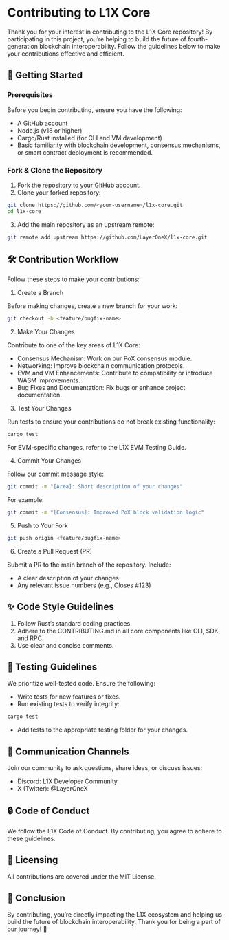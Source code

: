 # Contributing to L1X Core

Thank you for your interest in contributing to the L1X Core repository! By participating in this project, you’re helping to build the future of fourth-generation blockchain interoperability. Follow the guidelines below to make your contributions effective and efficient.

## 🚀 Getting Started

### Prerequisites

Before you begin contributing, ensure you have the following:
- A GitHub account
- Node.js (v18 or higher)
- Cargo/Rust installed (for CLI and VM development)
- Basic familiarity with blockchain development, consensus mechanisms, or smart contract deployment is recommended.

### Fork & Clone the Repository

1. Fork the repository to your GitHub account.
2. Clone your forked repository:

```bash
git clone https://github.com/<your-username>/l1x-core.git
cd l1x-core
```

3. Add the main repository as an upstream remote:

```bash
git remote add upstream https://github.com/LayerOneX/l1x-core.git
```

## 🛠️ Contribution Workflow

Follow these steps to make your contributions:

1. Create a Branch

Before making changes, create a new branch for your work:

```bash
git checkout -b <feature/bugfix-name>
```

2. Make Your Changes

Contribute to one of the key areas of L1X Core:
- Consensus Mechanism: Work on our PoX consensus module.
- Networking: Improve blockchain communication protocols.
- EVM and VM Enhancements: Contribute to compatibility or introduce WASM improvements.
- Bug Fixes and Documentation: Fix bugs or enhance project documentation.

3. Test Your Changes

Run tests to ensure your contributions do not break existing functionality:

```bash
cargo test
```

For EVM-specific changes, refer to the L1X EVM Testing Guide.

4. Commit Your Changes

Follow our commit message style:

```bash
git commit -m "[Area]: Short description of your changes"
```

For example:

```bash
git commit -m "[Consensus]: Improved PoX block validation logic"
```

5. Push to Your Fork

```bash
git push origin <feature/bugfix-name>
```

6. Create a Pull Request (PR)

Submit a PR to the main branch of the repository. Include:
- A clear description of your changes
- Any relevant issue numbers (e.g., Closes #123)

## ✨ Code Style Guidelines

1. Follow Rust’s standard coding practices.
2. Adhere to the CONTRIBUTING.md in all core components like CLI, SDK, and RPC.
3.	Use clear and concise comments.

## 🧪 Testing Guidelines

We prioritize well-tested code. Ensure the following:
- Write tests for new features or fixes.
- Run existing tests to verify integrity:

```bash
cargo test
```

- Add tests to the appropriate testing folder for your changes.

## 📢 Communication Channels

Join our community to ask questions, share ideas, or discuss issues:
- Discord: L1X Developer Community
- X (Twitter): @LayerOneX

## 🔒 Code of Conduct

We follow the L1X Code of Conduct. By contributing, you agree to adhere to these guidelines.

## 📄 Licensing

All contributions are covered under the MIT License.

## 🎉 Conclusion

By contributing, you’re directly impacting the L1X ecosystem and helping us build the future of blockchain interoperability. Thank you for being a part of our journey! 💪
